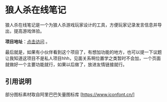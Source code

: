 # 狼人杀在线笔记

狼人杀在线笔记是一个为狼人杀游戏玩家设计的工具，方便玩家记录发言信息并导出，提高游戏体验。

**项目地址**：[点击访问](https://syhy0612.github.io/lrsNotes/) 。

最后就是，如果有小伙伴看到这个项目了，有想加功能的地方，也可以提一下议题让我知道这项目不是私人项目hhh，见面关系啊位置学之类暂时不会加，一个页面就做好一个主要功能就行，如果以后做了，放进友情链接就行。

## 引用说明

部分图标素材取自阿里巴巴矢量图标库 [https://www.iconfont.cn/]
